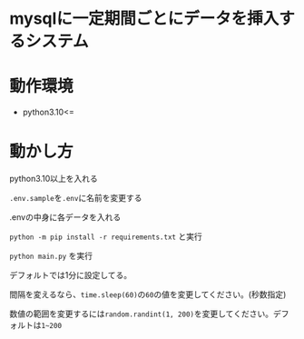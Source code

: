 # mysqlに一定期間ごとにデータを挿入するシステム

# 動作環境
- python3.10<=

# 動かし方
python3.10以上を入れる

`.env.sample`を`.env`に名前を変更する

.envの中身に各データを入れる

`python -m pip install -r requirements.txt`
と実行

`python main.py`
を実行

デフォルトでは1分に設定してる。

間隔を変えるなら、`time.sleep(60)`の`60`の値を変更してください。(秒数指定)

数値の範囲を変更するには`random.randint(1, 200)`を変更してください。デフォルトは`1~200`
